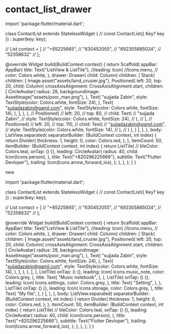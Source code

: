 # contact_list_drawer
import 'package:flutter/material.dart';

class ContactList extends StatelessWidget {
  // const ContactList({ Key? key }) : super(key: key);

  // List contact = [
  //   "+85225665",
  //   "630452055",
  //   "692305885024",
  //   "52358632"
  // ];

  @override
  Widget build(BuildContext context) {
    return Scaffold(
      appBar: AppBar(
        title: Text("ListView & ListTile"),
        //leading: Icon(
        //Icons.menu,
        // color: Colors.white,
      ),
      drawer: Drawer(
        child: Column(
          children: [
            Stack(
              children: [
                Image.asset("assets/land_crusier.jpg"),
                Positioned(
                  left: 20,
                  top: 20,
                  child: Column(
                    crossAxisAlignment: CrossAxisAlignment.start,
                    children: [
                      CircleAvatar(
                        radius: 28,
                        backgroundImage: AssetImage("assets/poor_man.png"),
                      ),
                      Text(
                        "sujjada Zabin",
                        style: TextStyle(color: Colors.white, fontSize: 24),
                      ),
                      Text(
                        "sujjadazabin@gamil.com",
                        style: TextStyle(color: Colors.white, fontSize: 14),
                      ),
                    ],
                  ),
                ),
                // Positioned(
                //   left: 20,
                //   top: 80,
                //   child: Text(
                //     "sujjada Zabin",
                //     style: TextStyle(color: Colors.white, fontSize: 24),
                //   ),
                // ),
                // Positioned(
                //   left: 20,
                //   top: 110,
                //   child: Text(
                //     "sujjadazabin@gamil.com",
                //     style: TextStyle(color: Colors.white, fontSize: 14),
                //   ),
                // )
              ],
            )
          ],
        ),
      ),
      body: ListView.separated(
        separatorBuilder: (BuildContext context, int index) {
          return Divider(
            thickness: 1,
            height: 0,
            color: Colors.red,
          );
        },
        itemCount: 50,
        itemBuilder: (BuildContext context, int index) {
          return ListTile(
            // tileColor: Colors.teal,
            onTap: () {},
            leading: CircleAvatar(
              radius: 40,
              child: Icon(Icons.person),
            ),
            title: Text("+820296225666"),
            subtitle: Text("Flutter Devloper"),
            trailing: Icon(Icons.arrow_forward_ios),
          );
        },
      ),
    );
  }
}



new

import 'package:flutter/material.dart';

class ContactList extends StatelessWidget {
  // const ContactList({ Key? key }) : super(key: key);

  // List contact = [
  //   "+85225665",
  //   "630452055",
  //   "692305885024",
  //   "52358632"
  // ];

  @override
  Widget build(BuildContext context) {
    return Scaffold(
      appBar: AppBar(
        title: Text("ListView & ListTile"),
        //leading: Icon(
        //Icons.menu,
        // color: Colors.white,
      ),
      drawer: Drawer(
        child: Column(
          children: [
            Stack(
              children: [
                Image.asset("assets/land_crusier.jpg"),
                Positioned(
                  left: 20,
                  top: 20,
                  child: Column(
                    crossAxisAlignment: CrossAxisAlignment.start,
                    children: [
                      CircleAvatar(
                        radius: 28,
                        backgroundImage: AssetImage("assets/poor_man.png"),
                      ),
                      Text(
                        "sujjada Zabin",
                        style: TextStyle(color: Colors.white, fontSize: 24),
                      ),
                      Text(
                        "sujjadazabin@gamil.com",
                        style: TextStyle(color: Colors.white, fontSize: 14),
                      ),
                    ],
                  ),
                ),
              ],
            ),
            ListTile(
              onTap: () {},
              leading: Icon(
                Icons.music_note,
                color: Colors.grey,
              ),
              title: Text(
                "Music notebook",
              ),
            ),
            ListTile(
              onTap: () {},
              leading: Icon(
                Icons.settings,
                color: Colors.grey,
              ),
              title: Text(
                "Setting",
              ),
            ),
            ListTile(
              onTap: () {},
              leading: Icon(
                Icons.storage,
                color: Colors.grey,
              ),
              title: Text(
                "My file",
              ),
            )
          ],
        ),
      ),
      body: ListView.separated(
        separatorBuilder: (BuildContext context, int index) {
          return Divider(
            thickness: 1,
            height: 0,
            color: Colors.red,
          );
        },
        itemCount: 50,
        itemBuilder: (BuildContext context, int index) {
          return ListTile(
            // tileColor: Colors.teal,
            onTap: () {},
            leading: CircleAvatar(
              radius: 40,
              child: Icon(Icons.person),
            ),
            title: Text("+820296225666"),
            subtitle: Text("Flutter Devloper"),
            trailing: Icon(Icons.arrow_forward_ios),
          );
        },
      ),
    );
  }
}
